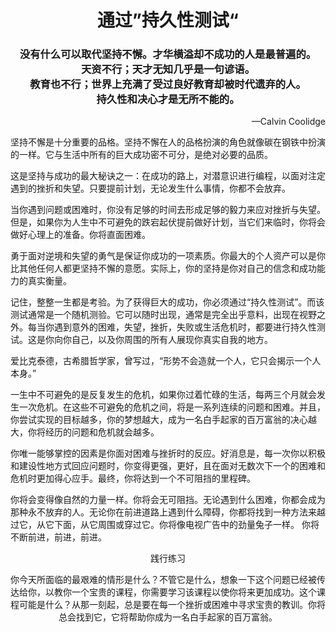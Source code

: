 <h1 align="Center">通过”持久性测试“</h1>
<h3 align="center">没有什么可以取代坚持不懈。才华横溢却不成功的人是最普遍的。<br>天资不行；天才无知几乎是一句谚语。<br>教育也不行；世界上充满了受过良好教育却被时代遗弃的人。<br>持久性和决心才是无所不能的。</h3>
<p align="right">—Calvin Coolidge</p>

​	坚持不懈是十分重要的品格。坚持不懈在人的品格扮演的角色就像碳在钢铁中扮演的一样。它与生活中所有的巨大成功密不可分，是绝对必要的品质。

​	这是坚持与成功的最大秘诀之一：在成功的路上，对潜意识进行编程，以面对注定遇到的挫折和失望。只要提前计划，无论发生什么事情，你都不会放弃。

​	当你遇到问题或困难时，你没有足够的时间去形成足够的毅力来应对挫折与失望。但是，如果你为人生中不可避免的跌宕起伏提前做好计划，当它们来临时，你将会做好心理上的准备。你将直面困难。

​	勇于面对逆境和失望的勇气是保证你成功的一项素质。你最大的个人资产可以是你比其他任何人都更坚持不懈的意愿。实际上，你的坚持是你对自己的信念和成功能力的真实衡量。

​	记住，整整一生都是考验。为了获得巨大的成功，你必须通过“持久性测试”。而该测试通常是一个随机测验。它可以随时出现，通常是完全出乎意料，出现在视野之外。每当你遇到意外的困难，失望，挫折，失败或生活危机时，都要进行持久性测试。这是你向你自己，以及你周围的所有人展现你真实自我的地方。

​	爱比克泰德，古希腊哲学家，曾写过，“形势不会造就一个人，它只会揭示一个人本身。”

​	一生中不可避免的是反复发生的危机，如果你过着忙碌的生活，每两三个月就会发生一次危机。在这些不可避免的危机之间，将是一系列连续的问题和困难。并且，你尝试实现的目标越多，你的梦想越大，成为一名白手起家的百万富翁的决心越大，你将经历的问题和危机就会越多。

​	你唯一能够掌控的因素是你面对困难与挫折时的反应。好消息是，每一次你以积极和建设性地方式回应问题时，你变得更强，更好，且在面对无数次下一个的困难和危机时更加得心应手。最终，你将达到一个不可阻挡的里程碑。

​	你将会变得像自然的力量一样。你将会无可阻挡。无论遇到什么困难，你都会成为那种永不放弃的人。无论你在前进道路上遇到什么障碍，你都将找到一种方法来越过它，从它下面，从它周围或穿过它。你将像电视广告中的劲量兔子一样。 你将不断前进，前进，前进。

<p align="center">践行练习</p>
<p align="center">你今天所面临的最艰难的情形是什么？不管它是什么，想象一下这个问题已经被传达给你，以教你一个宝贵的课程，你需要学习该课程以使你将来更加成功。这个课程可能是什么？从那一刻起，总是要在每一个挫折或困难中寻求宝贵的教训。你将总会找到它，它将帮助你成为一名白手起家的百万富翁。</p>

